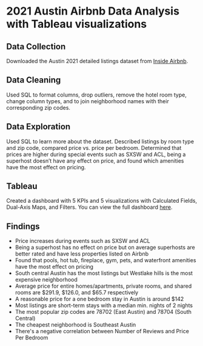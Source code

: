 # 2021 Austin Airbnb Data Analysis with Tableau visualizations
## Data Collection
Downloaded the Austin 2021 detailed listings dataset from [Inside Airbnb](http://insideairbnb.com/get-the-data/).

## Data Cleaning
Used SQL to format columns, drop outliers, remove the hotel room type, change column types, and to join neighborhood names with their corresponding zip codes.

## Data Exploration
Used SQL to learn more about the dataset. Described listings by room type and zip code, compared price vs. price per bedroom. Determined that prices are higher during special events such as SXSW and ACL, being a superhost doesn’t have any effect on price, and found which amenities have the most effect on pricing.

## Tableau
Created a dashboard with 5 KPIs and 5 visualizations with Calculated Fields, Dual-Axis Maps, and Filters. You can view the full dashboard [here]( https://public.tableau.com/app/profile/andrea.bernal/viz/airbnb_16505703431140/Dashboard1?publish=yes).

## Findings 
* Price increases during events such as SXSW and ACL
* Being a superhost has no effect on price but on average superhosts are better rated and have less properties listed on Airbnb
* Found that pools, hot tub, fireplace, gym, pets, and waterfront amenities have the most effect on pricing
* South central Austin has the most listings but Westlake hills is the most expensive neighborhood
* Average price for entire homes/apartments, private rooms, and shared rooms are $291.9, $126.0, and $65.7 respectively
*  A reasonable price for a one bedroom stay in Austin is around $142
* Most listings are short-term stays with a median min. nights of 2 nights
* The most popular zip codes are 78702 (East Austin) and 78704 (South Central)
* The cheapest neighborhood is Southeast Austin
* There's a negative correlation between Number of Reviews and Price Per Bedroom
